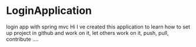 # LoginApplication
login app with spring mvc
Hi
I ve created this application to learn how to set up project in github 
and work on it, let others work on it, push, pull, contribute ....
